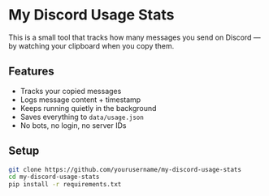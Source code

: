 # My Discord Usage Stats 

This is a small tool that tracks how many messages you send on Discord — by watching your clipboard when you copy them.

## Features

- Tracks your copied messages
- Logs message content + timestamp
- Keeps running quietly in the background
- Saves everything to `data/usage.json`
- No bots, no login, no server IDs

## Setup

```bash
git clone https://github.com/yourusername/my-discord-usage-stats
cd my-discord-usage-stats
pip install -r requirements.txt
